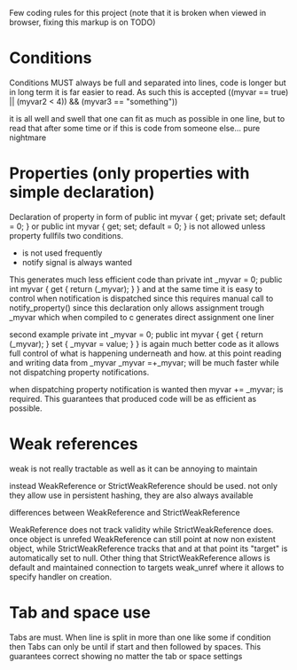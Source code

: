 Few coding rules for this project (note that it is broken when viewed in 
browser, fixing this markup is on TODO)

# Conditions 

Conditions MUST always be full and separated into lines, code is longer 
but in long term it is far easier to read. As such this is accepted
    ((myvar == true) ||
     (myvar2 < 4)) &&
    (myvar3 == "something"))

it is all well and swell that one can fit as much as possible in one 
line, but to read that after some time or if this is code from someone
else... pure nightmare




# Properties (only properties with simple declaration)

Declaration of property in form of 
    public int myvar { get; private set; default = 0; }
or
    public int myvar { get; set; default = 0; }
is not allowed unless property fullfils two conditions. 
- is not used frequently
- notify signal is always wanted

This generates much less efficient code than
    private int _myvar = 0;
    public int myvar {
        get { return (_myvar); }
    }
and at the same time it is easy to control when notification is 
dispatched since this requires manual call to notify_property()
since this declaration only allows assignment trough _myvar which
when compiled to c generates direct assignment one liner

second example
    private int _myvar = 0;
    public int myvar {
        get { return (_myvar); }
        set { _myvar = value; }
    }
is again much better code as it allows full control of what is 
happening underneath and how. at this point reading and writing
data from _myvar 
    _myvar =+_myvar;
will be much faster while not dispatching property notifications.

when dispatching property notification is wanted then
    myvar += _myvar;
is required. This guarantees that produced code will be as 
efficient as possible.




# Weak references

weak is not really tractable as well as it can be annoying to
maintain

instead WeakReference<T> or StrictWeakReference<T> should be
used. not only they allow use in persistent hashing, they are
also always available

differences between WeakReference<T> and StrictWeakReference<T>

WeakReference does not track validity while StrictWeakReference
does. once object is unrefed WeakReference can still point at
now non existent object, while StrictWeakReference tracks that
and at that point its "target" is automatically set to null.
Other thing that StrictWeakReference allows is default and 
maintained connection to targets weak_unref where it allows to
specify handler on creation.




# Tab and space use

Tabs are must. When line is split in more than one like some if
condition then Tabs can only be until if start and then followed
by spaces. This guarantees correct showing no matter the tab or
space settings